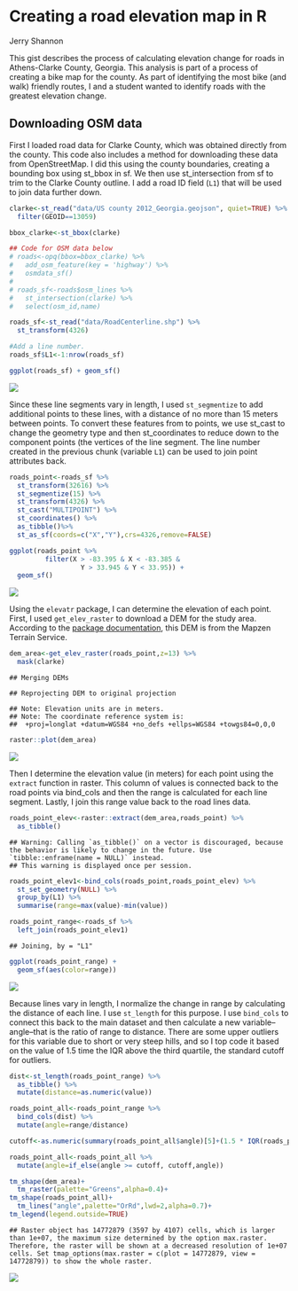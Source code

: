 Creating a road elevation map in R
================
Jerry Shannon

This gist describes the process of calculating elevation change for roads in Athens-Clarke County, Georgia. This analysis is part of a process of creating a bike map for the county. As part of identifying the most bike (and walk) friendly routes, I and a student wanted to identify roads with the greatest elevation change.

## Downloading OSM data

First I loaded road data for Clarke County, which was obtained directly
from the county. This code also includes a method for downloading these
data from OpenStreetMap. I did this using the county boundaries,
creating a bounding box using st\_bbox in sf. We then use
st\_intersection from sf to trim to the Clarke County outline. I add a
road ID field (`L1`) that will be used to join data further down.

``` r
clarke<-st_read("data/US county 2012_Georgia.geojson", quiet=TRUE) %>%
  filter(GEOID==13059)

bbox_clarke<-st_bbox(clarke)

## Code for OSM data below
# roads<-opq(bbox=bbox_clarke) %>%
#   add_osm_feature(key = 'highway') %>%
#   osmdata_sf()
# 
# roads_sf<-roads$osm_lines %>%
#   st_intersection(clarke) %>%
#   select(osm_id,name)

roads_sf<-st_read("data/RoadCenterline.shp") %>%
  st_transform(4326)

#Add a line number.
roads_sf$L1<-1:nrow(roads_sf)

ggplot(roads_sf) + geom_sf()
```

![](elevation_map_accdata_files/figure-gfm/cars-1.png)<!-- -->

Since these line segments vary in length, I used `st_segmentize` to add
additional points to these lines, with a distance of no more than 15
meters between points. To convert these features from to points, we use
st\_cast to change the geometry type and then st\_coordinates to reduce
down to the component points (the vertices of the line segment. The line
number created in the previous chunk (variable `L1`) can be used to join
point attributes back.

``` r
roads_point<-roads_sf %>%
  st_transform(32616) %>%
  st_segmentize(15) %>% 
  st_transform(4326) %>%
  st_cast("MULTIPOINT") %>%
  st_coordinates() %>%
  as_tibble()%>%
  st_as_sf(coords=c("X","Y"),crs=4326,remove=FALSE)

ggplot(roads_point %>%
         filter(X > -83.395 & X < -83.385 &
                  Y > 33.945 & Y < 33.95)) + 
  geom_sf()
```

![](elevation_map_accdata_files/figure-gfm/unnamed-chunk-1-1.png)<!-- -->

Using the `elevatr` package, I can determine the elevation of each
point. First, I used `get_elev_raster` to download a DEM for the study
area. According to the [package
documentation](https://www.rdocumentation.org/packages/elevatr/versions/0.2.0/topics/get_elev_raster),
this DEM is from the Mapzen Terrain Service.

``` r
dem_area<-get_elev_raster(roads_point,z=13) %>%
  mask(clarke)
```

    ## Merging DEMs

    ## Reprojecting DEM to original projection

    ## Note: Elevation units are in meters.
    ## Note: The coordinate reference system is:
    ##  +proj=longlat +datum=WGS84 +no_defs +ellps=WGS84 +towgs84=0,0,0

``` r
raster::plot(dem_area)
```

![](elevation_map_accdata_files/figure-gfm/unnamed-chunk-2-1.png)<!-- -->

Then I determine the elevation value (in meters) for each point using
the `extract` function in raster. This column of values is connected
back to the road points via bind\_cols and then the range is calculated
for each line segment. Lastly, I join this range value back to the road
lines data.

``` r
roads_point_elev<-raster::extract(dem_area,roads_point) %>%
  as_tibble()
```

    ## Warning: Calling `as_tibble()` on a vector is discouraged, because the behavior is likely to change in the future. Use `tibble::enframe(name = NULL)` instead.
    ## This warning is displayed once per session.

``` r
roads_point_elev1<-bind_cols(roads_point,roads_point_elev) %>%
  st_set_geometry(NULL) %>%
  group_by(L1) %>%
  summarise(range=max(value)-min(value))

roads_point_range<-roads_sf %>%
  left_join(roads_point_elev1) 
```

    ## Joining, by = "L1"

``` r
ggplot(roads_point_range) + 
  geom_sf(aes(color=range))
```

![](elevation_map_accdata_files/figure-gfm/unnamed-chunk-3-1.png)<!-- -->

Because lines vary in length, I normalize the change in range by
calculating the distance of each line. I use `st_length` for this
purpose. I use `bind_cols` to connect this back to the main dataset and
then calculate a new variable–angle–that is the ratio of range to
distance. There are some upper outliers for this variable due to short
or very steep hills, and so I top code it based on the value of 1.5 time
the IQR above the third quartile, the standard cutoff for outliers.

``` r
dist<-st_length(roads_point_range) %>%
  as_tibble() %>%
  mutate(distance=as.numeric(value))

roads_point_all<-roads_point_range %>%
  bind_cols(dist) %>%
  mutate(angle=range/distance)

cutoff<-as.numeric(summary(roads_point_all$angle)[5]+(1.5 * IQR(roads_point_all$angle,na.rm=TRUE)))

roads_point_all<-roads_point_all %>%
  mutate(angle=if_else(angle >= cutoff, cutoff,angle))

tm_shape(dem_area)+
  tm_raster(palette="Greens",alpha=0.4)+
tm_shape(roads_point_all)+
  tm_lines("angle",palette="OrRd",lwd=2,alpha=0.7)+
tm_legend(legend.outside=TRUE)
```

    ## Raster object has 14772879 (3597 by 4107) cells, which is larger than 1e+07, the maximum size determined by the option max.raster. Therefore, the raster will be shown at a decreased resolution of 1e+07 cells. Set tmap_options(max.raster = c(plot = 14772879, view = 14772879)) to show the whole raster.

![](elevation_map_accdata_files/figure-gfm/unnamed-chunk-4-1.png)<!-- -->
